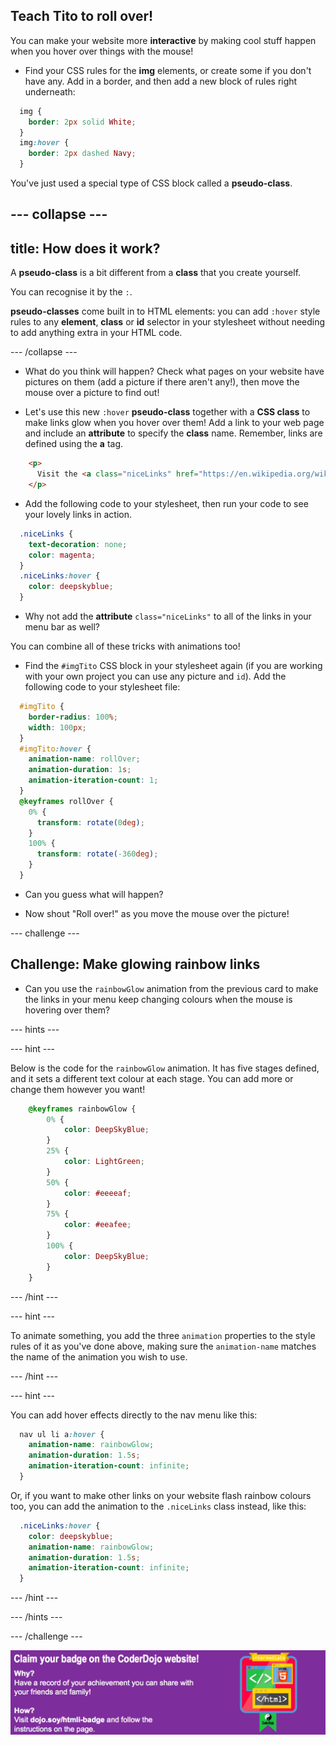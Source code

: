 ## Teach Tito to roll over!

You can make your website more **interactive** by making cool stuff happen when you hover over things with the mouse! 

+ Find your CSS rules for the **img** elements, or create some if you don't have any. Add in a border, and then add a new block of rules right underneath:

```css
  img {
    border: 2px solid White;
  }
  img:hover {
    border: 2px dashed Navy;
  }
```

You've just used a special type of CSS block called a **pseudo-class**.

--- collapse ---
---
title: How does it work?
---

A **pseudo-class** is a bit different from a **class** that you create yourself.

You can recognise it by the `:`.

**pseudo-classes** come built in to HTML elements: you can add `:hover` style rules to any **element**, **class** or **id** selector in your stylesheet without needing to add anything extra in your HTML code.

--- /collapse ---

+ What do you think will happen? Check what pages on your website have pictures on them \(add a picture if there aren't any!\), then move the mouse over a picture to find out!

+ Let's use this new `:hover` **pseudo-class** together with a **CSS class** to make links glow when you hover over them! Add a link to your web page and include an **attribute** to specify the **class** name. Remember, links are defined using the **a** tag.

```html
    <p>
      Visit the <a class="niceLinks" href="https://en.wikipedia.org/wiki/Ireland">Wikipedia page</a> to learn even more about Ireland!
    </p>
```

+ Add the following code to your stylesheet, then run your code to see your lovely links in action.

```css
  .niceLinks {
    text-decoration: none;
    color: magenta;
  }
  .niceLinks:hover {
    color: deepskyblue;
  }
```

+ Why not add the **attribute** `class="niceLinks"` to all of the links in your menu bar as well?

You can combine all of these tricks with animations too! 

+ Find the `#imgTito` CSS block in your stylesheet again \(if you are working with your own project you can use any picture and `id`\). Add the following code to your stylesheet file:

```css
  #imgTito {
    border-radius: 100%;
    width: 100px;
  }
  #imgTito:hover {
    animation-name: rollOver;
    animation-duration: 1s;
    animation-iteration-count: 1;
  }
  @keyframes rollOver {
    0% {
      transform: rotate(0deg);
    }
    100% {
      transform: rotate(-360deg);
    }
  }
```

+ Can you guess what will happen?

+ Now shout "Roll over!" as you move the mouse over the picture!

--- challenge ---

## Challenge: Make glowing rainbow links

+ Can you use the `rainbowGlow` animation from the previous card to make the links in your menu keep changing colours when the mouse is hovering over them?

--- hints ---

--- hint ---

Below is the code for the `rainbowGlow` animation. It has five stages defined, and it sets a different text colour at each stage. You can add more or change them however you want!

```css
    @keyframes rainbowGlow {
        0% {
            color: DeepSkyBlue;
        }
        25% {
            color: LightGreen;
        }
        50% {
            color: #eeeeaf;
        }
        75% {
            color: #eeafee;
        }
        100% {
            color: DeepSkyBlue;
        }
    }
```
   
--- /hint ---


--- hint ---

To animate something, you add the three `animation` properties to the style rules of it as you've done above, making sure the `animation-name` matches the name of the animation you wish to use.

--- /hint ---

--- hint ---

You can add hover effects directly to the nav menu like this:

```css
  nav ul li a:hover {
    animation-name: rainbowGlow;
    animation-duration: 1.5s;
    animation-iteration-count: infinite;
  }
```

Or, if you want to make other links on your website flash rainbow colours too, you can add the animation to the `.niceLinks` class instead, like this:

```css
  .niceLinks:hover {
    color: deepskyblue;
    animation-name: rainbowGlow;
    animation-duration: 1.5s;
    animation-iteration-count: infinite;
  }
```

--- /hint ---

--- /hints ---

--- /challenge ---



![](images/badge-footer-image-html-intermed.png)



